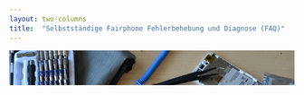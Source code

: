 ```yaml
---
layout: two-columns
title:  "Selbstständige Fairphone Fehlerbehebung und Diagnose (FAQ)"
---
```

<div class="angebot-top-wide"><img title="Selbstständige Fairphone Fehlerbehebung und Diagnose (FAQ)" src="/images/angebote/fairphone-reparaturwerkstatt.jpg"></div>

